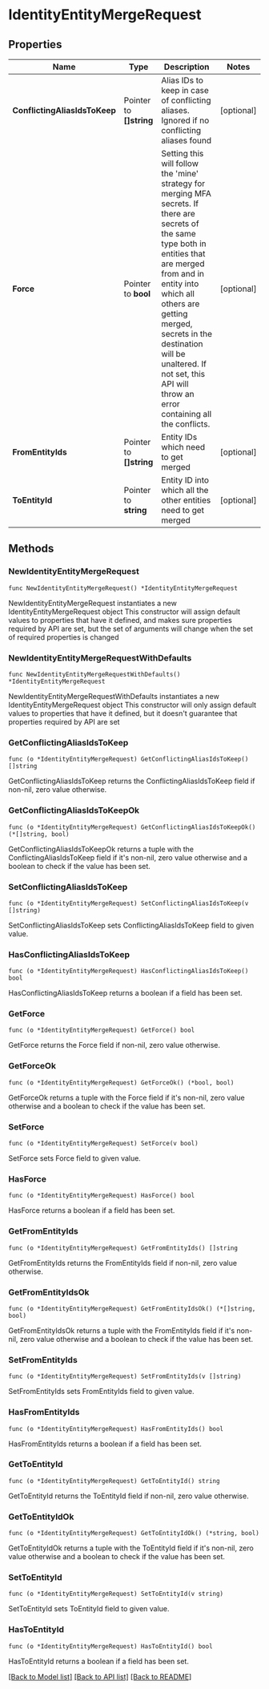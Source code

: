 # IdentityEntityMergeRequest

## Properties

Name | Type | Description | Notes
------------ | ------------- | ------------- | -------------
**ConflictingAliasIdsToKeep** | Pointer to **[]string** | Alias IDs to keep in case of conflicting aliases. Ignored if no conflicting aliases found | [optional] 
**Force** | Pointer to **bool** | Setting this will follow the &#39;mine&#39; strategy for merging MFA secrets. If there are secrets of the same type both in entities that are merged from and in entity into which all others are getting merged, secrets in the destination will be unaltered. If not set, this API will throw an error containing all the conflicts. | [optional] 
**FromEntityIds** | Pointer to **[]string** | Entity IDs which need to get merged | [optional] 
**ToEntityId** | Pointer to **string** | Entity ID into which all the other entities need to get merged | [optional] 

## Methods

### NewIdentityEntityMergeRequest

`func NewIdentityEntityMergeRequest() *IdentityEntityMergeRequest`

NewIdentityEntityMergeRequest instantiates a new IdentityEntityMergeRequest object
This constructor will assign default values to properties that have it defined,
and makes sure properties required by API are set, but the set of arguments
will change when the set of required properties is changed

### NewIdentityEntityMergeRequestWithDefaults

`func NewIdentityEntityMergeRequestWithDefaults() *IdentityEntityMergeRequest`

NewIdentityEntityMergeRequestWithDefaults instantiates a new IdentityEntityMergeRequest object
This constructor will only assign default values to properties that have it defined,
but it doesn't guarantee that properties required by API are set

### GetConflictingAliasIdsToKeep

`func (o *IdentityEntityMergeRequest) GetConflictingAliasIdsToKeep() []string`

GetConflictingAliasIdsToKeep returns the ConflictingAliasIdsToKeep field if non-nil, zero value otherwise.

### GetConflictingAliasIdsToKeepOk

`func (o *IdentityEntityMergeRequest) GetConflictingAliasIdsToKeepOk() (*[]string, bool)`

GetConflictingAliasIdsToKeepOk returns a tuple with the ConflictingAliasIdsToKeep field if it's non-nil, zero value otherwise
and a boolean to check if the value has been set.

### SetConflictingAliasIdsToKeep

`func (o *IdentityEntityMergeRequest) SetConflictingAliasIdsToKeep(v []string)`

SetConflictingAliasIdsToKeep sets ConflictingAliasIdsToKeep field to given value.

### HasConflictingAliasIdsToKeep

`func (o *IdentityEntityMergeRequest) HasConflictingAliasIdsToKeep() bool`

HasConflictingAliasIdsToKeep returns a boolean if a field has been set.

### GetForce

`func (o *IdentityEntityMergeRequest) GetForce() bool`

GetForce returns the Force field if non-nil, zero value otherwise.

### GetForceOk

`func (o *IdentityEntityMergeRequest) GetForceOk() (*bool, bool)`

GetForceOk returns a tuple with the Force field if it's non-nil, zero value otherwise
and a boolean to check if the value has been set.

### SetForce

`func (o *IdentityEntityMergeRequest) SetForce(v bool)`

SetForce sets Force field to given value.

### HasForce

`func (o *IdentityEntityMergeRequest) HasForce() bool`

HasForce returns a boolean if a field has been set.

### GetFromEntityIds

`func (o *IdentityEntityMergeRequest) GetFromEntityIds() []string`

GetFromEntityIds returns the FromEntityIds field if non-nil, zero value otherwise.

### GetFromEntityIdsOk

`func (o *IdentityEntityMergeRequest) GetFromEntityIdsOk() (*[]string, bool)`

GetFromEntityIdsOk returns a tuple with the FromEntityIds field if it's non-nil, zero value otherwise
and a boolean to check if the value has been set.

### SetFromEntityIds

`func (o *IdentityEntityMergeRequest) SetFromEntityIds(v []string)`

SetFromEntityIds sets FromEntityIds field to given value.

### HasFromEntityIds

`func (o *IdentityEntityMergeRequest) HasFromEntityIds() bool`

HasFromEntityIds returns a boolean if a field has been set.

### GetToEntityId

`func (o *IdentityEntityMergeRequest) GetToEntityId() string`

GetToEntityId returns the ToEntityId field if non-nil, zero value otherwise.

### GetToEntityIdOk

`func (o *IdentityEntityMergeRequest) GetToEntityIdOk() (*string, bool)`

GetToEntityIdOk returns a tuple with the ToEntityId field if it's non-nil, zero value otherwise
and a boolean to check if the value has been set.

### SetToEntityId

`func (o *IdentityEntityMergeRequest) SetToEntityId(v string)`

SetToEntityId sets ToEntityId field to given value.

### HasToEntityId

`func (o *IdentityEntityMergeRequest) HasToEntityId() bool`

HasToEntityId returns a boolean if a field has been set.


[[Back to Model list]](../README.md#documentation-for-models) [[Back to API list]](../README.md#documentation-for-api-endpoints) [[Back to README]](../README.md)


